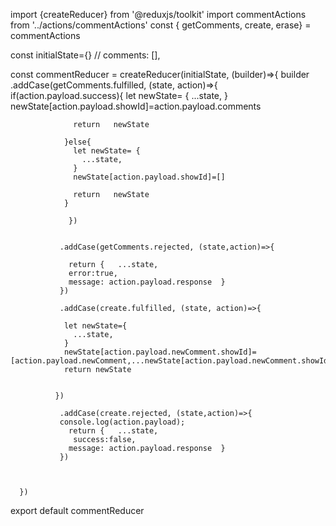 import {createReducer} from '@reduxjs/toolkit'
import commentActions from '../actions/commentActions'
const { getComments, create, erase} = commentActions

const initialState={}
// comments: [],


const commentReducer = createReducer(initialState,
    (builder)=>{
         builder
              .addCase(getComments.fulfilled, (state, action)=>{
                if(action.payload.success){
                  let newState= {
                    ...state,
                  }
                  newState[action.payload.showId]=action.payload.comments
                 
                  return   newState
              
                }else{
                  let newState= {
                    ...state,
                  }
                  newState[action.payload.showId]=[]
                 
                  return   newState
                }
                                                              
                 })


               .addCase(getComments.rejected, (state,action)=>{
              
                 return {   ...state,
                 error:true,
                 message: action.payload.response  }
               })

               .addCase(create.fulfilled, (state, action)=>{
            
                let newState={
                  ...state,
                }
                newState[action.payload.newComment.showId]=[action.payload.newComment,...newState[action.payload.newComment.showId]]
                return newState
        

              })

               .addCase(create.rejected, (state,action)=>{
               console.log(action.payload);
                 return {   ...state, 
                  success:false,
                 message: action.payload.response  }
               })

      
     
      })
            
    

export default commentReducer